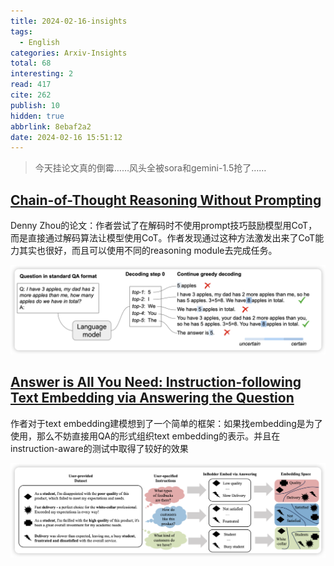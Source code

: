 ```yaml
---
title: 2024-02-16-insights
tags:
  - English
categories: Arxiv-Insights
total: 68
interesting: 2
read: 417
cite: 262
publish: 10
hidden: true
abbrlink: 8ebaf2a2
date: 2024-02-16 15:51:12
---
```


> 今天挂论文真的倒霉……风头全被sora和gemini-1.5抢了……

## [Chain-of-Thought Reasoning Without Prompting](https://arxiv.org/pdf/2402.10200.pdf)

Denny Zhou的论文：作者尝试了在解码时不使用prompt技巧鼓励模型用CoT，而是直接通过解码算法让模型使用CoT。作者发现通过这种方法激发出来了CoT能力其实也很好，而且可以使用不同的reasoning module去完成任务。

<img src="../../files/images/arxiv-insights/2024-02-12-02-16/decoding.png">



## [Answer is All You Need: Instruction-following Text Embedding via Answering the Question](https://arxiv.org/pdf/2402.09642.pdf)

作者对于text embedding建模想到了一个简单的框架：如果找embedding是为了使用，那么不妨直接用QA的形式组织text embedding的表示。并且在instruction-aware的测试中取得了较好的效果

<img src="../../files/images/arxiv-insights/2024-02-12-02-16/answer-the-question.png">

